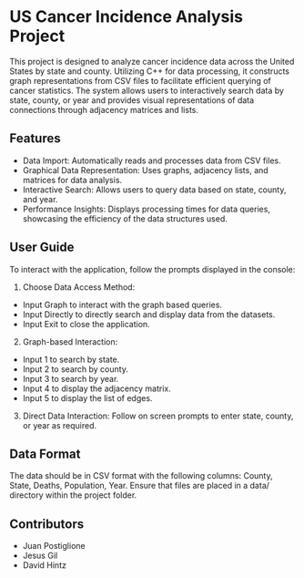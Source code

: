 # US Cancer Incidence Analysis Project
This project is designed to analyze cancer incidence data across the United States by state and county. Utilizing C++ for data processing, it constructs graph representations from CSV files to facilitate efficient querying of cancer statistics. The system allows users to interactively search data by state, county, or year and provides visual representations of data connections through adjacency matrices and lists.

## Features 
- Data Import: Automatically reads and processes data from CSV files.
- Graphical Data Representation: Uses graphs, adjacency lists, and matrices for data analysis.
- Interactive Search: Allows users to query data based on state, county, and year.
- Performance Insights: Displays processing times for data queries, showcasing the efficiency of the data structures used.

## User Guide
To interact with the application, follow the prompts displayed in the console:

1) Choose Data Access Method:
- Input Graph to interact with the graph based queries.
- Input Directly to directly search and display data from the datasets.
- Input Exit to close the application.

2) Graph-based Interaction:
- Input 1 to search by state.
- Input 2 to search by county.
- Input 3 to search by year.
- Input 4 to display the adjacency matrix.
- Input 5 to display the list of edges.

3) Direct Data Interaction:
Follow on screen prompts to enter state, county, or year as required.

## Data Format
The data should be in CSV format with the following columns: County, State, Deaths, Population, Year. Ensure that files are placed in a data/ directory within the project folder.

## Contributors
- Juan Postiglione
- Jesus Gil
- David Hintz
